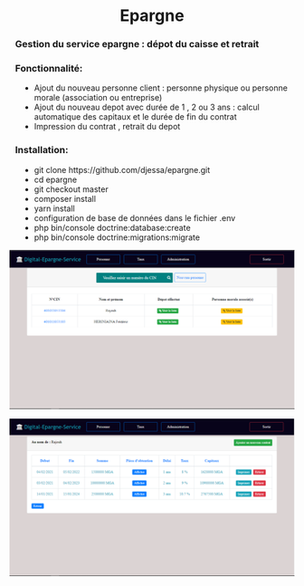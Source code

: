 <h1 style="text-align: center;">Epargne </h1>

<h3 style="margin-left: 10px;">Gestion du service epargne : dépot du caisse et  retrait</h3>

<h3 style="margin-left: 10px;">Fonctionnalité: </h3>

<ul style="margin-left: 20px;">
  <li>Ajout du nouveau personne client : personne physique ou personne morale (association ou entreprise)</li>
  <li>Ajout du nouveau depot avec durée de 1 , 2  ou 3 ans : calcul automatique des capitaux et le durée de fin du contrat</li>
  <li>Impression du contrat , retrait du depot</li>
</ul>


<h3 style="margin-left: 10px;">Installation: </h3>

<ul style="margin-left: 20px;">
  <li>git clone https://github.com/djessa/epargne.git</li>
  <li>cd epargne</li>
  <li>git checkout master</li>
  <li>composer install</li>
  <li>yarn install</li>
  <li>configuration de base de données dans le fichier .env</li>
  <li>php bin/console doctrine:database:create</li>
  <li>php bin/console doctrine:migrations:migrate</li>
</ul>

<p>
    <img src="epargne.PNG"/>
</p>
<p>
    <img src="epargne-depot.PNG"/>
</p>


